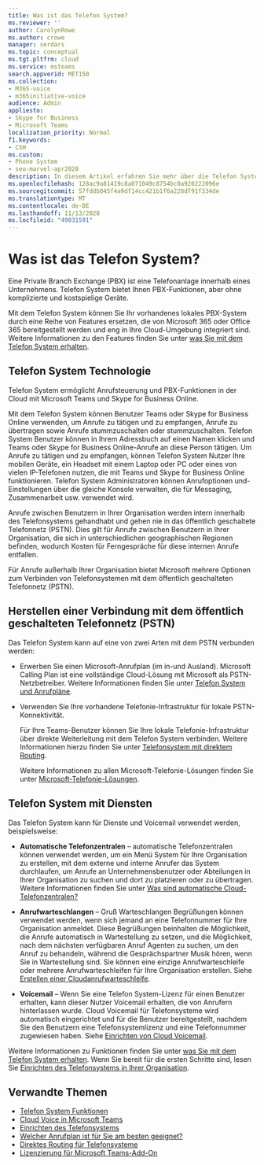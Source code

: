 ```yaml
---
title: Was ist das Telefon System?
ms.reviewer: ''
author: CarolynRowe
ms.author: crowe
manager: serdars
ms.topic: conceptual
ms.tgt.pltfrm: cloud
ms.service: msteams
search.appverid: MET150
ms.collection:
- M365-voice
- m365initiative-voice
audience: Admin
appliesto:
- Skype for Business
- Microsoft Teams
localization_priority: Normal
f1.keywords:
- CSH
ms.custom:
- Phone System
- seo-marvel-apr2020
description: In diesem Artikel erfahren Sie mehr über die Telefon System Technologie in Microsoft 365 und Office 365.
ms.openlocfilehash: 128ac9a81419c8a071049c8754bc0a920222096e
ms.sourcegitcommit: 57fddb045f4a9df14cc421b1f6a228df91f334de
ms.translationtype: MT
ms.contentlocale: de-DE
ms.lasthandoff: 11/13/2020
ms.locfileid: "49031591"
---
```

# <a name="what-is-phone-system"></a>Was ist das Telefon System?

Eine Private Branch Exchange (PBX) ist eine Telefonanlage innerhalb eines Unternehmens. Telefon System bietet Ihnen PBX-Funktionen, aber ohne komplizierte und kostspielige Geräte. 

Mit dem Telefon System können Sie Ihr vorhandenes lokales PBX-System durch eine Reihe von Features ersetzen, die von Microsoft 365 oder Office 365 bereitgestellt werden und eng in Ihre Cloud-Umgebung integriert sind. Weitere Informationen zu den Features finden Sie unter [was Sie mit dem Telefon System erhalten](here-s-what-you-get-with-phone-system.md).

## <a name="phone-system-technology"></a>Telefon System Technologie

Telefon System ermöglicht Anrufsteuerung und PBX-Funktionen in der Cloud mit Microsoft Teams und Skype for Business Online. 
  
Mit dem Telefon System können Benutzer Teams oder Skype for Business Online verwenden, um Anrufe zu tätigen und zu empfangen, Anrufe zu übertragen sowie Anrufe stummzuschalten oder stummzuschalten. Telefon System Benutzer können in Ihrem Adressbuch auf einen Namen klicken und Teams oder Skype for Business Online-Anrufe an diese Person tätigen. Um Anrufe zu tätigen und zu empfangen, können Telefon System Nutzer Ihre mobilen Geräte, ein Headset mit einem Laptop oder PC oder eines von vielen IP-Telefonen nutzen, die mit Teams und Skype for Business Online funktionieren. Telefon System Administratoren können Anrufoptionen und-Einstellungen über die gleiche Konsole verwalten, die für Messaging, Zusammenarbeit usw. verwendet wird.
  
Anrufe zwischen Benutzern in Ihrer Organisation werden intern innerhalb des Telefonsystems gehandhabt und gehen nie in das öffentlich geschaltete Telefonnetz (PSTN). Dies gilt für Anrufe zwischen Benutzern in Ihrer Organisation, die sich in unterschiedlichen geographischen Regionen befinden, wodurch Kosten für Ferngespräche für diese internen Anrufe entfallen.

Für Anrufe außerhalb Ihrer Organisation bietet Microsoft mehrere Optionen zum Verbinden von Telefonsystemen mit dem öffentlich geschalteten Telefonnetz (PSTN).

## <a name="connect-to-the-public-switched-telephone-network-pstn"></a>Herstellen einer Verbindung mit dem öffentlich geschalteten Telefonnetz (PSTN)
  
Das Telefon System kann auf eine von zwei Arten mit dem PSTN verbunden werden:
  
- Erwerben Sie einen Microsoft-Anrufplan (im in-und Ausland). Microsoft Calling Plan ist eine vollständige Cloud-Lösung mit Microsoft als PSTN-Netzbetreiber. Weitere Informationen finden Sie unter [Telefon System und Anrufpläne](calling-plan-landing-page.md).

- Verwenden Sie Ihre vorhandene Telefonie-Infrastruktur für lokale PSTN-Konnektivität.

  Für Ihre Teams-Benutzer können Sie Ihre lokale Telefonie-Infrastruktur über direkte Weiterleitung mit dem Telefon System verbinden. Weitere Informationen hierzu finden Sie unter [Telefonsystem mit direktem Routing](direct-routing-landing-page.md).

  Weitere Informationen zu allen Microsoft-Telefonie-Lösungen finden Sie unter [Microsoft-Telefonie-Lösungen](https://docs.microsoft.com/SkypeForBusiness/hybrid/msft-telephony-solutions).


## <a name="phone-system-with-services"></a>Telefon System mit Diensten

 Das Telefon System kann für Dienste und Voicemail verwendet werden, beispielsweise:

- **Automatische Telefonzentralen** – automatische Telefonzentralen können verwendet werden, um ein Menü System für Ihre Organisation zu erstellen, mit dem externe und interne Anrufer das System durchlaufen, um Anrufe an Unternehmensbenutzer oder Abteilungen in Ihrer Organisation zu suchen und dort zu platzieren oder zu übertragen. Weitere Informationen finden Sie unter [Was sind automatische Cloud-Telefonzentralen?](what-are-phone-system-auto-attendants.md)

- **Anrufwarteschlangen** – Gruß Warteschlangen Begrüßungen können verwendet werden, wenn sich jemand an eine Telefonnummer für Ihre Organisation anmeldet. Diese Begrüßungen beinhalten die Möglichkeit, die Anrufe automatisch in Wartestellung zu setzen, und die Möglichkeit, nach dem nächsten verfügbaren Anruf Agenten zu suchen, um den Anruf zu behandeln, während die Gesprächspartner Musik hören, wenn Sie in Wartestellung sind. Sie können eine einzige Anrufwarteschleife oder mehrere Anrufwarteschleifen für Ihre Organisation erstellen. Siehe [Erstellen einer Cloudanrufwarteschleife](create-a-phone-system-call-queue.md).

- **Voicemail** – Wenn Sie eine Telefon System-Lizenz für einen Benutzer erhalten, kann dieser Nutzer Voicemail erhalten, die von Anrufern hinterlassen wurde. Cloud Voicemail für Telefonsysteme wird automatisch eingerichtet und für die Benutzer bereitgestellt, nachdem Sie den Benutzern eine Telefonsystemlizenz und eine Telefonnummer zugewiesen haben. Siehe [Einrichten von Cloud Voicemail](set-up-phone-system-voicemail.md).

Weitere Informationen zu Funktionen finden Sie unter [was Sie mit dem Telefon System erhalten](here-s-what-you-get-with-phone-system.md). Wenn Sie bereit für die ersten Schritte sind, lesen Sie [Einrichten des Telefonsystems in Ihrer Organisation](setting-up-your-phone-system.md).

## <a name="related-topics"></a>Verwandte Themen

- [Telefon System Funktionen](here-s-what-you-get-with-phone-system.md)
- [Cloud Voice in Microsoft Teams](cloud-voice-landing-page.md)
- [Einrichten des Telefonsystems](setting-up-your-phone-system.md)
- [Welcher Anrufplan ist für Sie am besten geeignet?](calling-plan-landing-page.md)
- [Direktes Routing für Telefonsysteme](direct-routing-landing-page.md)
- [Lizenzierung für Microsoft Teams-Add-On](https://docs.microsoft.com/microsoftteams/teams-add-on-licensing/microsoft-teams-add-on-licensing)

